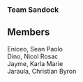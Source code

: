
### Team Sandock



## Members
Eniceo, Sean Paolo <br>
Dino, Nicol Rosac <br>
Jayme, Karla Marie <br>
Jaraula, Christian Byron

